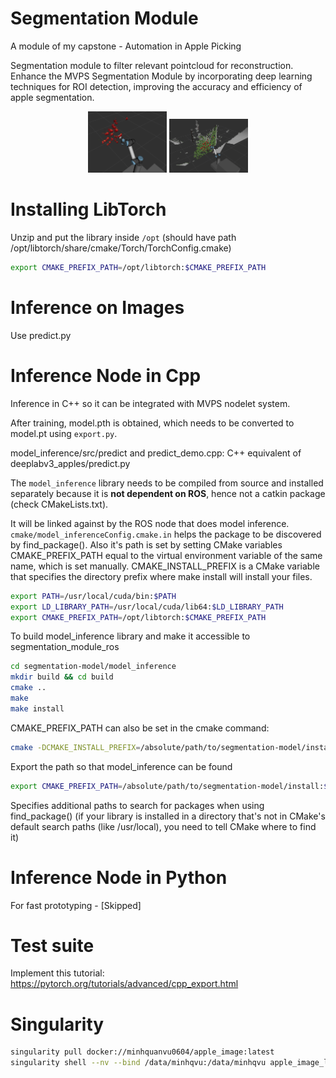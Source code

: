 # Segmentation Module
A module of my capstone - Automation in Apple Picking

Segmentation module to filter relevant pointcloud for reconstruction. Enhance the MVPS Segmentation Module by incorporating deep learning techniques for ROI detection, improving the accuracy
and efficiency of apple segmentation.

<p align="center">
  <img width="25%" alt="Before Filter" src="wiki\image\2024-11-01_15-44.png">
  <img width="25%" alt="After Filter" src="wiki\image\2024-11-01_15-45.png">
</p>


# Installing LibTorch
Unzip and put the library inside `/opt` (should have path /opt/libtorch/share/cmake/Torch/TorchConfig.cmake)
```bash
export CMAKE_PREFIX_PATH=/opt/libtorch:$CMAKE_PREFIX_PATH
```
 
# Inference on Images
Use predict.py

# Inference Node in Cpp 
Inference in C++ so it can be integrated with MVPS nodelet system.

After training, model.pth is obtained, which needs to be converted to model.pt using `export.py`.

model_inference/src/predict and predict_demo.cpp: C++ equivalent of deeplabv3_apples/predict.py

The `model_inference` library needs to be compiled from source and installed separately because it is **not dependent 
on ROS**, hence not a catkin package (check CMakeLists.txt). 

It will be linked against by the ROS node that does model inference. `cmake/model_inferenceConfig.cmake.in` helps the package to be discovered by find_package(). 
Also it's path is set by setting CMake variables CMAKE_PREFIX_PATH equal to the virtual environment variable of the same name, which is set manually.
CMAKE_INSTALL_PREFIX is a CMake variable that specifies the directory prefix where make install will install your files.

```bash
export PATH=/usr/local/cuda/bin:$PATH
export LD_LIBRARY_PATH=/usr/local/cuda/lib64:$LD_LIBRARY_PATH
export CMAKE_PREFIX_PATH=/opt/libtorch:$CMAKE_PREFIX_PATH
```
To build model_inference library and make it accessible to segmentation_module_ros 
```bash
cd segmentation-model/model_inference
mkdir build && cd build
cmake ..
make
make install
```
CMAKE_PREFIX_PATH can also be set in the cmake command: 
```bash
cmake -DCMAKE_INSTALL_PREFIX=/absolute/path/to/segmentation-model/install ..
```
Export the path so that model_inference can be found
```bash
export CMAKE_PREFIX_PATH=/absolute/path/to/segmentation-model/install:$CMAKE_PREFIX_PATH
```
Specifies additional paths to search for packages when using find_package() 
(if your library is installed in a directory that's not in CMake's default search paths (like /usr/local), you need to tell CMake where to find it)

# Inference Node in Python 
For fast prototyping - [Skipped]

# Test suite
Implement this tutorial: https://pytorch.org/tutorials/advanced/cpp_export.html

# Singularity 
```bash
singularity pull docker://minhquanvu0604/apple_image:latest
singularity shell --nv --bind /data/minhqvu:/data/minhqvu apple_image_latest.sif
```